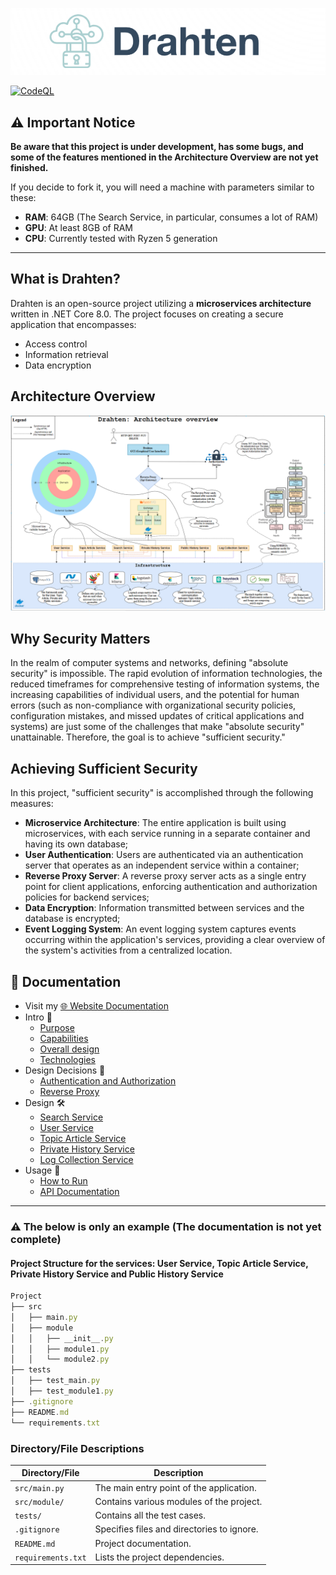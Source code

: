 <p align="center">
    <img src="https://raw.githubusercontent.com/JivkoSp/Drahten/master/Assets/logo2.PNG" alt="Logo" width="600">
</p>

[![CodeQL](https://github.com/jivkosp/Drahten/workflows/CodeQL/badge.svg)](https://github.com/jivkosp/Drahten/actions/workflows/codeql.yml)

## ⚠️ Important Notice

**Be aware that this project is under development, has some bugs, and some of the features mentioned in the Architecture Overview are not yet finished.**

If you decide to fork it, you will need a machine with parameters similar to these:

- **RAM**: 64GB (The Search Service, in particular, consumes a lot of RAM)
- **GPU**: At least 8GB of RAM
- **CPU**: Currently tested with Ryzen 5 generation

---

## What is Drahten?

Drahten is an open-source project utilizing a **microservices architecture** written in .NET Core 8.0. The project focuses on creating a secure application that encompasses:
- Access control
- Information retrieval
- Data encryption

## Architecture Overview

![Architecture Overview](https://raw.githubusercontent.com/JivkoSp/Drahten/master/Assets/ArchitectureOverview.PNG)

## Why Security Matters

In the realm of computer systems and networks, defining "absolute security" is impossible. The rapid evolution of information technologies, the reduced timeframes for comprehensive testing of information systems, the increasing capabilities of individual users, and the potential for human errors (such as non-compliance with organizational security policies, configuration mistakes, and missed updates of critical applications and systems) are just some of the challenges that make "absolute security" unattainable. Therefore, the goal is to achieve "sufficient security."

## Achieving Sufficient Security

In this project, "sufficient security" is accomplished through the following measures:

- **Microservice Architecture**: The entire application is built using microservices, with each service running in a separate container and having its own database;
- **User Authentication**: Users are authenticated via an authentication server that operates as an independent service within a container;
- **Reverse Proxy Server**: A reverse proxy server acts as a single entry point for client applications, enforcing authentication and authorization policies for backend services;
- **Data Encryption**: Information transmitted between services and the database is encrypted;
- **Event Logging System**: An event logging system captures events occurring within the application's services, providing a clear overview of the system's activities from a centralized location.

 ## 📖 Documentation
 * Visit my [🌐 Website Documentation](https://yourusername.github.io) 
 * Intro 📜
    - [Purpose](Docs/intro-purpose.md)
    - [Capabilities](Docs/intro-capabilities.md)
    - [Overall design](Docs/intro-design.md)
    - [Technologies](Docs/intro-technologies.md)
* Design Decisions 🧩
  - [Authentication and Authorization](Docs/design-decision-authentication%26authorization.md)
  -  [Reverse Proxy](Docs/design-decision-reverse-proxy.md)
* Design 🛠️
    - [Search Service](Docs/design-search-service.md)
    - [User Service](Docs/design-user-service.md)
    - [Topic Article Service](Docs/design-topicarticle-service.md)
    - [Private History Service](Docs/design-privatehistory-service.md)
    - [Log Collection Service](Docs/design-logcollection-service.md)
* Usage 🚀
   - [How to Run](Docs/usage-how-to-run.md)
   - [API Documentation](Docs/usage-api-documentation.md)

---

### ⚠️ The below is only an example (The documentation is not yet complete)

#### Project Structure for the services: User Service, Topic Article Service, Private History Service and Public History Service 

```js
Project
├── src
│   ├── main.py
│   ├── module
│   │   ├── __init__.py
│   │   ├── module1.py
│   │   └── module2.py
├── tests
│   ├── test_main.py
│   ├── test_module1.py
├── .gitignore
├── README.md
└── requirements.txt
```

### Directory/File Descriptions

| Directory/File        | Description                           |
|-----------------------|---------------------------------------|
| `src/main.py`         | The main entry point of the application. |
| `src/module/`         | Contains various modules of the project. |
| `tests/`              | Contains all the test cases.           |
| `.gitignore`          | Specifies files and directories to ignore. |
| `README.md`           | Project documentation.                 |
| `requirements.txt`    | Lists the project dependencies.        |

